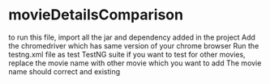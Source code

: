 # movieDetailsComparison
to run this file, import all the jar and dependency added in the project
Add the chromedriver which has same version of your chrome browser
Run the testng.xml file as test TestNG suite
if you want to test for other movies, replace the movie name with other movie which you want to add
The movie name should correct and existing
